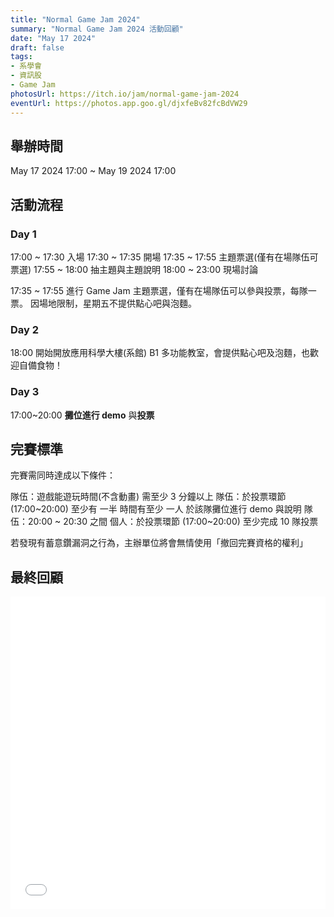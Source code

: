 ```yaml
---
title: "Normal Game Jam 2024"
summary: "Normal Game Jam 2024 活動回顧"
date: "May 17 2024"
draft: false
tags:
- 系學會
- 資訊股
- Game Jam
photosUrl: https://itch.io/jam/normal-game-jam-2024
eventUrl: https://photos.app.goo.gl/djxfeBv82fcBdVW29
---
```


## 舉辦時間
May 17 2024 17:00 ~ May 19 2024 17:00

## 活動流程

### Day 1

17:00 ~ 17:30 入場
17:30 ~ 17:35 開場
17:35 ~ 17:55 主題票選(僅有在場隊伍可票選)
17:55 ~ 18:00 抽主題與主題說明
18:00 ~ 23:00 現場討論

17:35 ~ 17:55 進行 Game Jam 主題票選，僅有在場隊伍可以參與投票，每隊一票。
因場地限制，星期五不提供點心吧與泡麵。

### Day 2

18:00 開始開放應用科學大樓(系館) B1 多功能教室，會提供點心吧及泡麵，也歡迎自備食物！

### Day 3

17:00~20:00 **攤位進行 demo** 與**投票**

## 完賽標準

完賽需同時達成以下條件：

隊伍：遊戲能遊玩時間(不含動畫) 需至少 3 分鐘以上
隊伍：於投票環節 (17:00~20:00) 至少有 一半 時間有至少 一人 於該隊攤位進行 demo 與說明
隊伍：20:00 ~ 20:30 之間
個人：於投票環節 (17:00~20:00) 至少完成 10 隊投票

若發現有蓄意鑽漏洞之行為，主辦單位將會無情使用「撤回完賽資格的權利」

## 最終回顧

<embed src="/review-source/Game-Jam-Closing.pdf" width="100%" height="500">